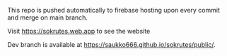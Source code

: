 This repo is pushed automatically to firebase hosting upon every commit and merge on main branch.

Visit https://sokrutes.web.app to see the website

Dev branch is available at https://saukko666.github.io/sokrutes/public/.
